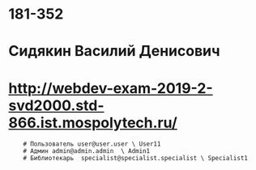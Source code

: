 # 181-352
# Сидякин Василий Денисович
# http://webdev-exam-2019-2-svd2000.std-866.ist.mospolytech.ru/
        # Пользователь user@user.user \ User11
        # Админ admin@admin.admin  \ Admin1
        # Библиотекарь  specialist@specialist.specialist \ Specialist1

